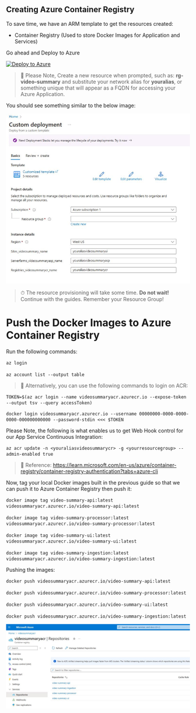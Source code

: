 ## Creating Azure Container Registry

To save time, we have an ARM template to get the resources created:

- Container Registry (Used to store Docker Images for Application and Services)

Go ahead and Deploy to Azure

[![Deploy to Azure](https://aka.ms/deploytoazurebutton)](https://portal.azure.com/#create/Microsoft.Template/uri/https%3A%2F%2Fraw.githubusercontent.com%2Ffelipecembranelli%2Fyoutubeblink%2Frefs%2Fheads%2FNEW_ARCHITECTURE%2F03-A-Push-the-docker-images-to-acr%2Fazuredeploy-acr.json)

> 📝 Please Note, Create a new resource when prompted, such as: **rg-video-summary** and substitute your network alias for **youralias**, or something unique that will appear as a FQDN for accessing your Azure Application.

You should see something similar to the below image:

![alt text](../img/azure_deploy_template.JPG)

> ⏱ The resource provisioning will take some time. **Do not wait!** Continue with the guides. Remember your Resource Group!

# Push the Docker Images to Azure Container Registry

Run the following commands:

```
az login

az account list --output table
```

> 📝 Alternatively, you can use the following commands to login on ACR:

```
TOKEN=$(az acr login --name videosummaryacr.azurecr.io --expose-token --output tsv --query accessToken)
```

```
docker login videosummaryacr.azurecr.io --username 00000000-0000-0000-0000-000000000000 --password-stdin <<< $TOKEN
```

Please Note, the following is what enables us to get Web Hook control for our App Service Continuous Integration:

```
az acr update -n <youraliasvideosummarycr> -g <yourresourcegroup> --admin-enabled true
```

> 📝 Reference: https://learn.microsoft.com/en-us/azure/container-registry/container-registry-authentication?tabs=azure-cli

Now, tag your local Docker images built in the previous guide so that we can push it to Azure Container Registry then push it:

```
docker image tag video-summary-api:latest videosummaryacr.azurecr.io/video-summary-api:latest

docker image tag video-summary-processor:latest videosummaryacr.azurecr.io/video-summary-processor:latest

docker image tag video-summary-ui:latest videosummaryacr.azurecr.io/video-summary-ui:latest

docker image tag video-summary-ingestion:latest videosummaryacr.azurecr.io/video-summary-ingestion:latest
```

Pushing the images:

```
docker push videosummaryacr.azurecr.io/video-summary-api:latest

docker push videosummaryacr.azurecr.io/video-summary-processor:latest

docker push videosummaryacr.azurecr.io/video-summary-ui:latest

docker push videosummaryacr.azurecr.io/video-summary-ingestion:latest
```

![alt text](../img/acr_after_push.JPG)